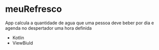 # meuRefresco
App calcula a quantidade de agua que uma pessoa deve beber por dia e agenda no despertador uma hora definida

- Kotlin
- ViewBiuld
